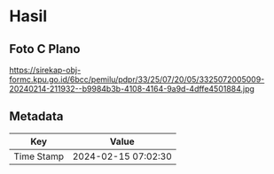 # Hasil

## Foto C Plano

https://sirekap-obj-formc.kpu.go.id/6bcc/pemilu/pdpr/33/25/07/20/05/3325072005009-20240214-211932--b9984b3b-4108-4164-9a9d-4dffe4501884.jpg


## Metadata

| Key        | Value               |
| ---------- | ------------------- |
| Time Stamp | 2024-02-15 07:02:30 |



